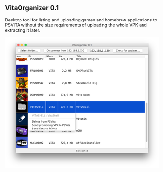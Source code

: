 ## VitaOrganizer 0.1

Desktop tool for listing and uploading games and homebrew applications to PSVITA without the size requirements
of uploading the whole VPK and extracting it later.

![](extra/screenshot.png)
